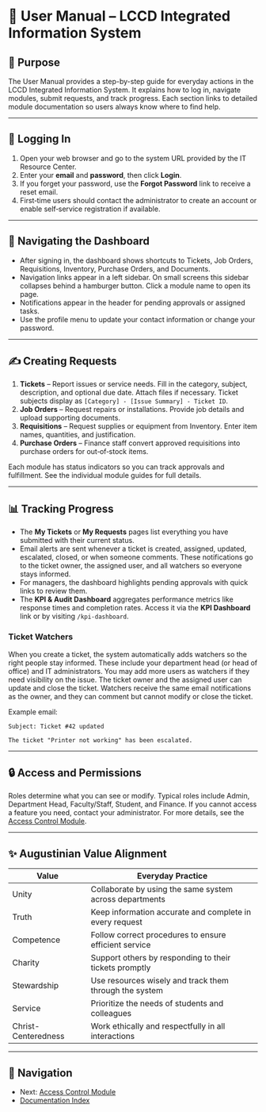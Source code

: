 # 👤 User Manual – LCCD Integrated Information System

## 🎯 Purpose
The User Manual provides a step-by-step guide for everyday actions in the LCCD Integrated Information System. It explains how to log in, navigate modules, submit requests, and track progress. Each section links to detailed module documentation so users always know where to find help.

---

## 🚪 Logging In
1. Open your web browser and go to the system URL provided by the IT Resource Center.
2. Enter your **email** and **password**, then click **Login**.
3. If you forget your password, use the **Forgot Password** link to receive a reset email.
4. First‑time users should contact the administrator to create an account or enable self‑service registration if available.

---

## 🧭 Navigating the Dashboard
- After signing in, the dashboard shows shortcuts to Tickets, Job Orders, Requisitions, Inventory, Purchase Orders, and Documents.
- Navigation links appear in a left sidebar. On small screens this sidebar collapses behind a hamburger button. Click a module name to open its page.
- Notifications appear in the header for pending approvals or assigned tasks.
- Use the profile menu to update your contact information or change your password.

---

## ✍️ Creating Requests
1. **Tickets** – Report issues or service needs. Fill in the category, subject, description, and optional due date. Attach files if necessary. Ticket subjects display as `[Category] - [Issue Summary] - Ticket ID`.
2. **Job Orders** – Request repairs or installations. Provide job details and upload supporting documents.
3. **Requisitions** – Request supplies or equipment from Inventory. Enter item names, quantities, and justification.
4. **Purchase Orders** – Finance staff convert approved requisitions into purchase orders for out‑of‑stock items.

Each module has status indicators so you can track approvals and fulfillment. See the individual module guides for full details.

---

## 📊 Tracking Progress
- The **My Tickets** or **My Requests** pages list everything you have submitted with their current status.
- Email alerts are sent whenever a ticket is created, assigned, updated, escalated, closed, or when someone comments. These notifications go to the ticket owner, the assigned user, and all watchers so everyone stays informed.
- For managers, the dashboard highlights pending approvals with quick links to review them.
- The **KPI & Audit Dashboard** aggregates performance metrics like response times and completion rates. Access it via the **KPI Dashboard** link or by visiting `/kpi-dashboard`.

### Ticket Watchers
When you create a ticket, the system automatically adds watchers so the right people stay informed. These include your department head (or head of office) and IT administrators. You may add more users as watchers if they need visibility on the issue. The ticket owner and the assigned user can update and close the ticket. Watchers receive the same email notifications as the owner, and they can comment but cannot modify or close the ticket.

Example email:

```
Subject: Ticket #42 updated

The ticket "Printer not working" has been escalated.
```

---

## 🔒 Access and Permissions
Roles determine what you can see or modify. Typical roles include Admin, Department Head, Faculty/Staff, Student, and Finance. If you cannot access a feature you need, contact your administrator. For more details, see the [Access Control Module](Access_Control_Module.md).

---

## ✨ Augustinian Value Alignment
| Value | Everyday Practice |
|-------|------------------|
| Unity | Collaborate by using the same system across departments |
| Truth | Keep information accurate and complete in every request |
| Competence | Follow correct procedures to ensure efficient service |
| Charity | Support others by responding to their tickets promptly |
| Stewardship | Use resources wisely and track them through the system |
| Service | Prioritize the needs of students and colleagues |
| Christ-Centeredness | Work ethically and respectfully in all interactions |

---

## 🚀 Navigation
- Next: [Access Control Module](Access_Control_Module.md)
- [Documentation Index](README.md)
